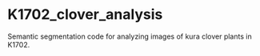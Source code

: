 # K1702_clover_analysis
Semantic segmentation code for analyzing images of kura clover plants in K1702.
